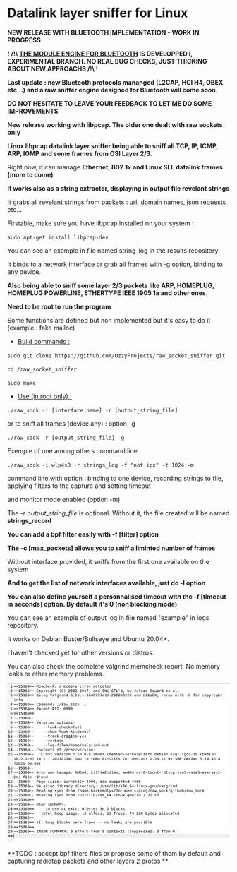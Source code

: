 # Datalink layer sniffer for Linux

**NEW RELEASE WITH BLUETOOTH IMPLEMENTATION - WORK IN PROGRESS**

**! /!\ <ins>THE MODULE ENGINE FOR BLUETOOTH</ins> IS DEVELOPPED I, EXPERIMENTAL BRANCH. NO REAL BUG CHECKS, JUST THICKING ABOUT NEW APPROACHS /!\ !**

**Last update : new Bluetooth protocols mananged (L2CAP, HCI H4, OBEX etc...) and a raw sniffer engine designed for Bluetooth will come soon.**

**DO NOT HESITATE TO LEAVE YOUR FEEDBACK TO LET ME DO SOME IMPROVEMENTS**

**New release working with libpcap. The older one dealt with raw sockets only**

**Linux libpcap datalink layer sniffer being able to sniff all TCP, IP, ICMP, ARP, IGMP and some frames from OSI Layer 2/3.**

Right now, it can manage **Ethernet, 802.1x and Linux SLL datalink frames (more to come)**

**It works also as a string extractor, displaying in output file revelant strings**

It grabs all revelant strings from packets : url, domain names, json requests etc...

Firstable, make sure you have libpcap installed on your system :

`sudo apt-get install libpcap-dev` 

You can see an example in file named string_log in the results repository

It binds to a network interface or grab all frames with -g option, binding to any device.

**Also being able to sniff some layer 2/3 packets like ARP, HOMEPLUG, HOMEPLUG POWERLINE, ETHERTYPE IEEE 1905 1a and other ones.**

**Need to be root to run the program**

Some functions are defined but non implemented but it's easy to do it (example : fake malloc)

+ <ins>Build commands :</ins>

`sudo git clone https://github.com/OzzyProjects/raw_socket_sniffer.git`

`cd /raw_socket_sniffer`

`sudo make`

+ <ins>Use (in root only) :</ins>

`./raw_sock -i [interface name] -r [output_string_file]`

or to sniff all frames (device any) : option -g

`./raw_sock -r [output_string_file] -g`

Exemple of one among others command line :

`./raw_sock -i wlp4s0 -r strings_log -f "not ipx" -t 1024 -m`

command line with option : binding to one device, recording strings to file, applying filters to the capture and setting timeout 

and monitor mode enabled (option -m)

The -r *output_string_file* is optional. Without it, the file created will be named **strings_record**

**You can add a bpf filter easily with -f [filter] option**

**The -c [max_packets] allows you to sniff a liminted number of frames**

Without interface provided, it sniffs from the first one available on the system

**And to get the list of network interfaces available, just do -l option**

**You can also define yourself a personnalised timeout with the -f [timeout in seconds] option. By default it's 0 (non blocking mode)**

You can see an example of output log in file named "example" in logs repository.

It works on Debian Buster/Bullseye and Ubuntu 20.04+.

I haven't checked yet for other versions or distros.

You can also check the complete valgrind memcheck report. No memory leaks or other memory problems.

![](valgrind/valgrind.png)

**TODO : accept bpf filters files or propose some of them by default and capturing radiotap packets and other layers 2 protos **
